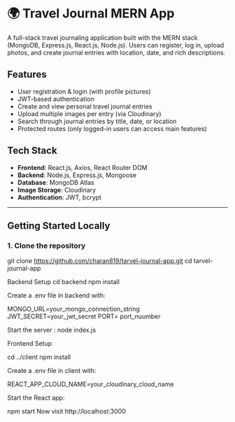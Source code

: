 # 🌍 Travel Journal MERN App

A full-stack travel journaling application built with the MERN stack (MongoDB, Express.js, React.js, Node.js). Users can register, log in, upload photos, and create journal entries with location, date, and rich descriptions.

##  Features

- User registration & login (with profile pictures)
- JWT-based authentication
- Create and view personal travel journal entries
- Upload multiple images per entry (via Cloudinary)
- Search through journal entries by title, date, or location
- Protected routes (only logged-in users can access main features)

## Tech Stack

- **Frontend**: React.js, Axios, React Router DOM
- **Backend**: Node.js, Express.js, Mongoose
- **Database**: MongoDB Atlas
- **Image Storage**: Cloudinary
- **Authentication**: JWT, bcrypt

---

## Getting Started Locally

### 1. Clone the repository

git clone https://github.com/charan819/tarvel-journal-app.git
cd tarvel-journal-app

 Backend Setup
cd backend
npm install

Create a .env file in backend with:

MONGO_URL=your_mongo_connection_string
JWT_SECRET=your_jwt_secret
PORT= port_nuumber

Start the server : node index.js


Frontend Setup

cd ../client
npm install

Create a .env file in client with:

REACT_APP_CLOUD_NAME=your_cloudinary_cloud_name

Start the React app:

npm start
Now visit http://localhost:3000
